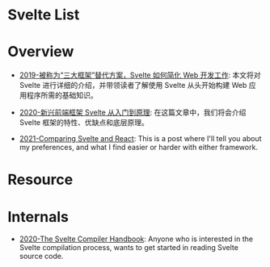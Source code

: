 # Svelte List

# Overview

- [2019-被称为“三大框架”替代方案，Svelte 如何简化 Web 开发工作](https://mp.weixin.qq.com/s/5Y822yLWy0Kp-OqgyQx7NQ): 本文将对 Svelte 进行详细的介绍，并带领读者了解使用 Svelte 从头开始构建 Web 应用程序所需的基础知识。

- [2020-新兴前端框架 Svelte 从入门到原理](https://mp.weixin.qq.com/s/6MPG04HGo_S3SipPZ-Wmpg): 在这篇文章中，我们将会介绍 Svelte 框架的特性、优缺点和底层原理。

- [2021-Comparing Svelte and React](https://www.jackfranklin.co.uk/blog/comparing-svelte-and-react-javascript/): This is a post where I'll tell you about my preferences, and what I find easier or harder with either framework.

# Resource

# Internals

- [2020-The Svelte Compiler Handbook](https://lihautan.com/the-svelte-compiler-handbook/): Anyone who is interested in the Svelte compilation process, wants to get started in reading Svelte source code.
